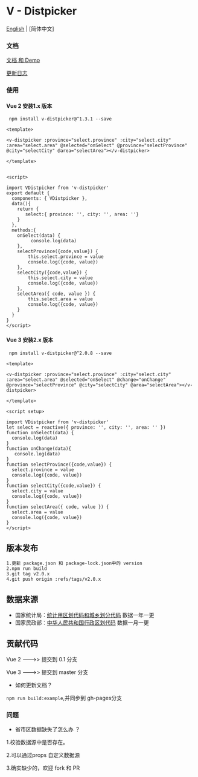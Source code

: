 
# V - Distpicker



 

[English](./README.md) | [简体中文]

 
### 文档 

[文档 和 Demo ](https://jcc.github.io/v-distpicker/)

[更新日志](./CHANGELOG.zh-CN.md)

 
### 使用

#### Vue 2  安装1.x 版本

```shell
 npm install v-distpicker@^1.3.1 --save
```

```vue
<template>

<v-distpicker :province="select.province" :city="select.city" :area="select.area" @selected="onSelect" @province="selectProvince" @city="selectCity" @area="selectArea"></v-distpicker>

</template>


<script>

import VDistpicker from 'v-distpicker'
export default {
  components: { VDistpicker },
  data(){
    return {
       select:{ province: '', city: '', area: ''}
    }
  },
  methods:{
    onSelect(data) {
         console.log(data)
    },
    selectProvince({code,value}) {
        this.select.province = value
        console.log({code, value})
    },
    selectCity({code,value}) {
        this.select.city = value
        console.log({code, value})
    },
    selectArea({ code, value }) {
        this.select.area = value
        console.log({code, value})
    }
  }
}
</script>
```


#### Vue 3  安装2.x 版本

```shell
 npm install v-distpicker@^2.0.8 --save
```

```vue
<template>

<v-distpicker :province="select.province" :city="select.city" :area="select.area" @selected="onSelect" @change="onChange" @province="selectProvince" @city="selectCity" @area="selectArea"></v-distpicker>

</template>

<script setup>

import VDistpicker from 'v-distpicker'
let select = reactive({ province: '', city: '', area: '' })
function onSelect(data) {
  console.log(data)
}
function onChange(data){
   console.log(data)
}
function selectProvince({code,value}) {
  select.province = value
  console.log({code, value})
}
function selectCity({code,value}) {
  select.city = value
  console.log({code, value})
}
function selectArea({ code, value }) {
  select.area = value
  console.log({code, value})
}
</script>
```


## 版本发布

```shell
1.更新 package.json 和 package-lock.json中的 version
2.npm run build
3.git tag v2.0.x
4.git push origin :refs/tags/v2.0.x
```




## 数据来源

* 国家统计局：[统计用区划代码和城乡划分代码](http://www.stats.gov.cn/tjsj/tjbz/tjyqhdmhcxhfdm/2021/index.html) 数据一年一更
* 国家民政部：[中华人民共和国行政区划代码](http://www.mca.gov.cn/article/sj/tjbz/a/)  数据一月一更


## 贡献代码

Vue 2 --->> 提交到  0.1 分支

Vue 3 --->> 提交到  master 分支


 *   如何更新文档？ 

`npm run build:example`,并同步到 gh-pages分支












### 问题

*   省市区数据缺失了怎么办 ？

1.校验数据源中是否存在。
  
2.可以通过props 自定义数据源 

3.确实缺少的，欢迎 fork 和 PR 

<br>




